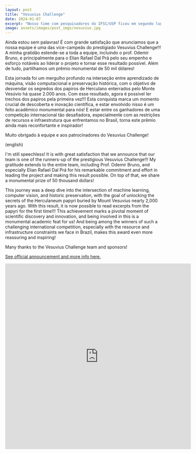 ```yaml
---
layout: post
title: "Vesuvius Challenge"
date: 2024-01-07
excerpt: "Nosso time com pesquisadores do IFSC/USP ficou em segundo lugar na competição!"
image: assets/images/post_imgs/vesuvius.jpg
---
```


Ainda estou sem palavras! É com grande satisfação que anunciamos que a nossa equipe é uma das vice-campeãs do prestigiado Vesuvius Challenge!!! A minha gratidão estende-se a toda a equipe, incluindo o prof. Odemir Bruno, e principalmente para o Elian Rafael Dal Prá pelo seu empenho e esforço notáveis ao liderar o projeto e tornar esse resultado possível. Além de tudo, partilhamos um prêmio monumental de 50 mil dólares!

Esta jornada foi um mergulho profundo na interseção entre aprendizado de máquina, visão computacional e preservação histórica, com o objetivo de desvendar os segredos dos papiros de Herculano enterrados pelo Monte Vesúvio há quase 2.000 anos. Com esse resultado, agora é possível ler trechos dos papiros pela primeira vez!!! Esta conquista marca um momento crucial de descoberta e inovação científica, e estar envolvido nisso é um feito acadêmico monumental para nós! E estar entre os ganhadores de uma competição internacional tão desafiadora, especialmente com as restrições de recursos e infraestrutura que enfrentamos no Brasil, torna este prêmio ainda mais reconfortante e inspirador!

Muito obrigado à equipe e aos patrocinadores do Vesuvius Challenge!


(english)

I'm still speechless! It is with great satisfaction that we announce that our team is one of the runners-up of the prestigious Vesuvius Challenge!!! My gratitude extends to the entire team, including Prof. Odemir Bruno, and especially Elian Rafael Dal Prá for his remarkable commitment and effort in leading the project and making this result possible. On top of that, we share a monumental prize of 50 thousand dollars!

This journey was a deep dive into the intersection of machine learning, computer vision, and historic preservation, with the goal of unlocking the secrets of the Herculaneum papyri buried by Mount Vesuvius nearly 2,000 years ago. With this result, it is now possible to read excerpts from the papyri for the first time!!! This achievement marks a pivotal moment of scientific discovery and innovation, and being involved in this is a monumental academic feat for us! And being among the winners of such a challenging international competition, especially with the resource and infrastructure constraints we face in Brazil, makes this award even more reassuring and inspiring!

Many thanks to the Vesuvius Challenge team and sponsors!




<a href="https://scrollprize.org/grandprize" target="_blank" rel="noopener noreferrer"><i class="fa-solid fa-scroll"></i> See official announcement and more info here.</a>

<embed src="https://scrollprize.org/grandprize#runners-up" style="width:600px; height: 600px;">
